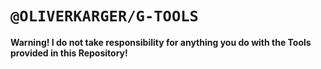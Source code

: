 # `@OLIVERKARGER/G-TOOLS`

**Warning! I do not take responsibility for anything you do with the Tools provided in this Repository!**